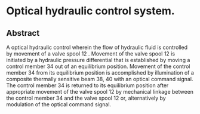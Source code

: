 # Optical hydraulic control system.

## Abstract
A optical hydraulic control wherein the flow of hydraulic fluid is controlled by movement of a valve spool 12 . Movement of the valve spool 12 is initiated by a hydraulic pressure differential that is established by moving a control member 34 out of an equilibrium position. Movement of the control member 34 from its equilibrium position is accomplished by illumination of a composite thermally sensitive beam 38, 40 with an optical command signal. The control member 34 is returned to its equilibrium position after appropriate movement of the valve spool 12 by mechanical linkage between the control member 34 and the valve spool 12 or, alternatively by modulation of the optical command signal.